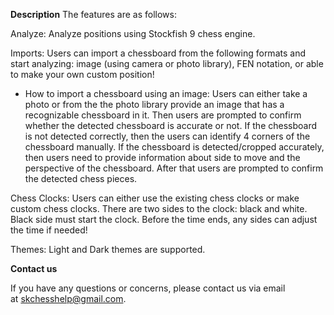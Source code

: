 **Description**
The features are as follows:

Analyze:
Analyze positions using Stockfish 9 chess engine.

Imports:
Users can import a chessboard from the following formats and start analyzing: image (using camera or photo library), FEN notation, or able to make your own custom position!

- How to import a chessboard using an image:
Users can either take a photo or from the the photo library provide an image that has a recognizable chessboard in it. Then users are prompted to confirm whether the detected chessboard is accurate or not. If the chessboard is not detected correctly, then the users can identify 4 corners of the chessboard manually. If the chessboard is detected/cropped accurately, then users need to provide information about side to move and the perspective of the chessboard. After that users are prompted to confirm the detected chess pieces.

Chess Clocks:
Users can either use the existing chess clocks or make custom chess clocks. There are two sides to the clock: black and white. Black side must start the clock. Before the time ends, any sides can adjust the time if needed!

Themes:
Light and Dark themes are supported.


**Contact us**

If you have any questions or concerns, please contact us via email at [skchesshelp@gmail.com](skchesshelp@gmail.com).
